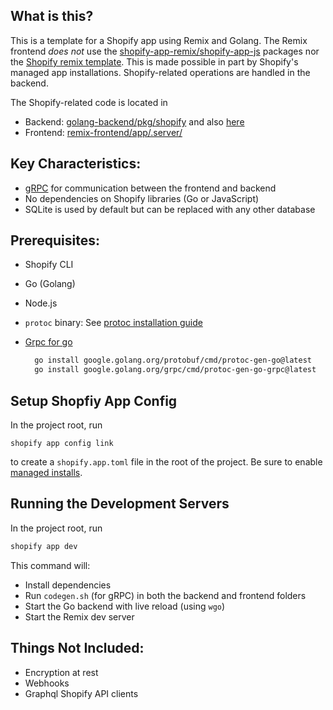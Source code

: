## What is this?

This is a template for a Shopify app using Remix and Golang. The Remix frontend *does not* use the [shopify-app-remix/shopify-app-js](https://github.com/Shopify/shopify-app-js) packages nor the [Shopify remix template](https://github.com/Shopify/shopify-app-template-remix). This is made possible in part by Shopify's managed app installations. Shopify-related operations are handled in the backend.

The Shopify-related code is located in
- Backend: [golang-backend/pkg/shopify](golang-backend/pkg/shopify) and also [here](golang-backend/user/user_repository.go#L76)
- Frontend: [remix-frontend/app/.server/](remix-frontend/app/.server/)

## Key Characteristics:
- [gRPC](https://grpc.io) for communication between the frontend and backend
- No dependencies on Shopify libraries (Go or JavaScript)
- SQLite is used by default but can be replaced with any other database

## Prerequisites:
- Shopify CLI
- Go (Golang)
- Node.js
- `protoc` binary: See [protoc installation guide](https://grpc.io/docs/protoc-installation/)

- [Grpc for go](https://grpc.io/docs/languages/go/quickstart/)
  ```bash
    go install google.golang.org/protobuf/cmd/protoc-gen-go@latest
    go install google.golang.org/grpc/cmd/protoc-gen-go-grpc@latest
  ```

## Setup Shopfiy App Config

In the project root, run

    shopify app config link

to create a `shopify.app.toml` file in the root of the project. Be sure to enable [managed installs](https://shopify.dev/docs/apps/build/authentication-authorization/app-installation).


## Running the Development Servers

In the project root, run

```bash
shopify app dev
```

This command will:
- Install dependencies
- Run `codegen.sh` (for gRPC) in both the backend and frontend folders
- Start the Go backend with live reload (using `wgo`)
- Start the Remix dev server


## Things Not Included:
- Encryption at rest
- Webhooks
- Graphql Shopify API clients
